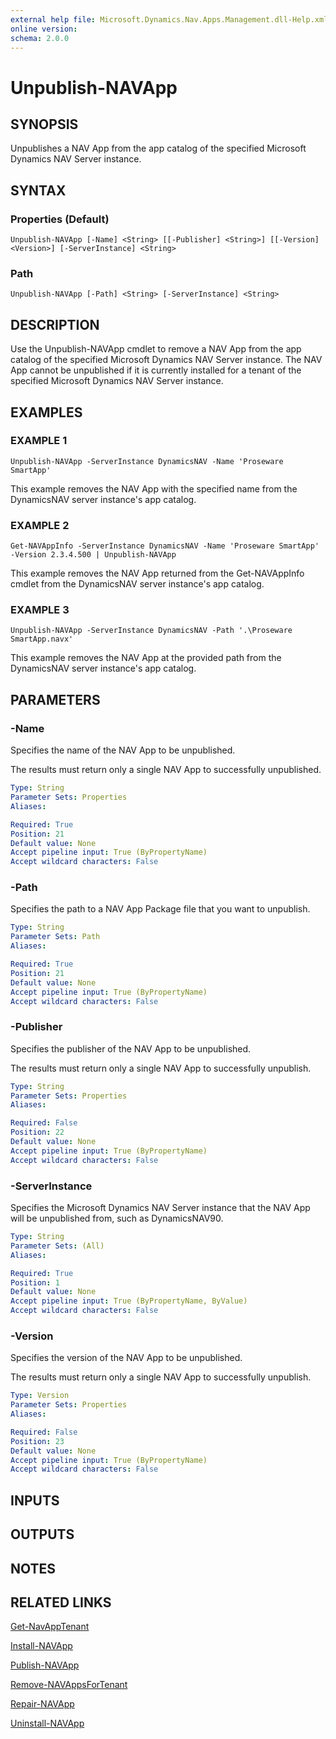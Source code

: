 ```yaml
---
external help file: Microsoft.Dynamics.Nav.Apps.Management.dll-Help.xml
online version:
schema: 2.0.0
---
```


# Unpublish-NAVApp

## SYNOPSIS
Unpublishes a NAV App from the app catalog of the specified Microsoft Dynamics NAV Server instance.

## SYNTAX

### Properties (Default)
```
Unpublish-NAVApp [-Name] <String> [[-Publisher] <String>] [[-Version] <Version>] [-ServerInstance] <String>
```

### Path
```
Unpublish-NAVApp [-Path] <String> [-ServerInstance] <String>
```

## DESCRIPTION
Use the Unpublish-NAVApp cmdlet to remove a NAV App from the app catalog of the specified Microsoft Dynamics NAV Server instance.
The NAV App cannot be unpublished if it is currently installed for a tenant of the specified Microsoft Dynamics NAV Server instance.

## EXAMPLES

### EXAMPLE 1
```
Unpublish-NAVApp -ServerInstance DynamicsNAV -Name 'Proseware SmartApp'
```

This example removes the NAV App with the specified name from the DynamicsNAV server instance's app catalog.

### EXAMPLE 2
```
Get-NAVAppInfo -ServerInstance DynamicsNAV -Name 'Proseware SmartApp' -Version 2.3.4.500 | Unpublish-NAVApp
```

This example removes the NAV App returned from the Get-NAVAppInfo cmdlet from the DynamicsNAV server instance's app catalog.

### EXAMPLE 3
```
Unpublish-NAVApp -ServerInstance DynamicsNAV -Path '.\Proseware SmartApp.navx'
```

This example removes the NAV App at the provided path from the DynamicsNAV server instance's app catalog.

## PARAMETERS

### -Name
Specifies the name of the NAV App to be unpublished.

The results must return only a single NAV App to successfully unpublished.

```yaml
Type: String
Parameter Sets: Properties
Aliases:

Required: True
Position: 21
Default value: None
Accept pipeline input: True (ByPropertyName)
Accept wildcard characters: False
```

### -Path
Specifies the path to a NAV App Package file that you want to unpublish.

```yaml
Type: String
Parameter Sets: Path
Aliases:

Required: True
Position: 21
Default value: None
Accept pipeline input: True (ByPropertyName)
Accept wildcard characters: False
```

### -Publisher
Specifies the publisher of the NAV App to be unpublished.

The results must return only a single NAV App to successfully unpublish.

```yaml
Type: String
Parameter Sets: Properties
Aliases:

Required: False
Position: 22
Default value: None
Accept pipeline input: True (ByPropertyName)
Accept wildcard characters: False
```

### -ServerInstance
Specifies the Microsoft Dynamics NAV Server instance that the NAV App will be unpublished from, such as DynamicsNAV90.

```yaml
Type: String
Parameter Sets: (All)
Aliases:

Required: True
Position: 1
Default value: None
Accept pipeline input: True (ByPropertyName, ByValue)
Accept wildcard characters: False
```

### -Version
Specifies the version of the NAV App to be unpublished.

The results must return only a single NAV App to successfully unpublish.

```yaml
Type: Version
Parameter Sets: Properties
Aliases:

Required: False
Position: 23
Default value: None
Accept pipeline input: True (ByPropertyName)
Accept wildcard characters: False
```

## INPUTS

## OUTPUTS

## NOTES
## RELATED LINKS
[Get-NavAppTenant](Get-NavAppTenant.md)

[Install-NAVApp](Install-NAVApp.md)  

[Publish-NAVApp](Publish-NAVApp.md)  

[Remove-NAVAppsForTenant](Remove-NAVAppsForTenant.md)  

[Repair-NAVApp](Repair-NAVApp.md)  

[Uninstall-NAVApp](Uninstall-NAVApp.md)  
